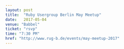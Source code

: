 ```yaml
---
layout: post
title:  "Ruby Usergroup Berlin May Meetup"
date:   2017-05-04
venue: "Babbel"
ticket: "rsvp"
time: "7:30 PM"
href: "http://www.rug-b.de/events/may-meetup-2017"
---
```

<!-- fill in the URL of your event host page if you haven't enough information for a detail page, so the event link won't point on the detail page at all -->
